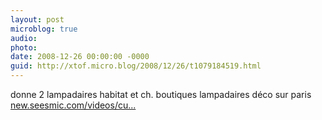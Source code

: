 ```yaml
---
layout: post
microblog: true
audio: 
photo: 
date: 2008-12-26 00:00:00 -0000
guid: http://xtof.micro.blog/2008/12/26/t1079184519.html
---
```

donne 2 lampadaires habitat et ch. boutiques lampadaires déco sur paris [new.seesmic.com/videos/cu...](http://new.seesmic.com/videos/cu0UBeUba0)
